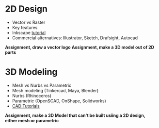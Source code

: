 # 2D Design

- Vector vs Raster
- Key features
- Inkscape [tutorial](http://archive.fabacademy.org/archives/2016/doc/inkscape.html)
- Commercial alternatives: Illustrator, Sketch, Drafsight, Autocad

**Assignment, draw a vector logo**
**Assignment, make a 3D model out of 2D parts**

# 3D Modeling

- Mesh vs Nurbs vs Parametric
- Mesh modeling (Tinkercad, Maya, Blender)
- Nurbs (Rhinoceros)
- Parametric (OpenSCAD, OnShape, Solidworks)
- [CAD Tutorials](http://archive.fabacademy.org/archives/2016/doc/cad.html)

**Assignment, make a 3D Model that can't be built usiing a 2D design, either mesh or parametric**
